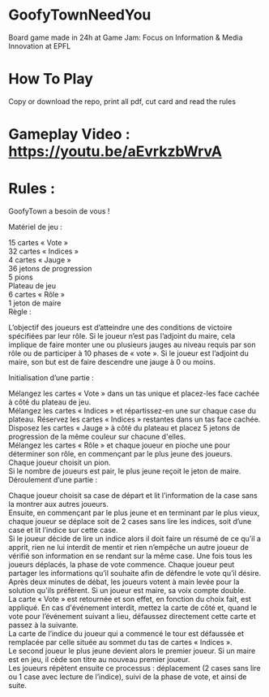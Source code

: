 # GoofyTownNeedYou
Board game made in 24h at Game Jam: Focus on Information &amp; Media Innovation at EPFL <br>
# How To Play <br>
Copy or download the repo, print all pdf, cut card and read the rules
# Gameplay Video : https://youtu.be/aEvrkzbWrvA
# Rules : <br>
GoofyTown a besoin de vous ! <br>

Matériel de jeu :

15 cartes « Vote » <br>
32 cartes « Indices » <br>
4 cartes « Jauge » <br>
36 jetons de progression <br>
5 pions <br>
Plateau de jeu <br>
6 cartes « Rôle » <br>
1 jeton de maire <br>
Règle :<br>

L’objectif des joueurs est d’atteindre une des conditions de victoire spécifiées par leur rôle. Si le joueur n’est pas l’adjoint du maire, cela implique de faire monter une ou plusieurs jauges au niveau requis par son rôle ou de participer à 10 phases de « vote ». Si le joueur est l’adjoint du maire, son but est de faire descendre une jauge à 0 ou moins.<br>

Initialisation d’une partie :<br>

Mélangez les cartes « Vote » dans un tas unique et placez-les face cachée à côté du plateau de jeu.<br>
Mélangez les cartes « Indices » et répartissez-en une sur chaque case du plateau. Réservez les cartes « Indices » restantes dans un tas face cachée.<br>
Disposez les cartes « Jauge » à côté du plateau et placez 5 jetons de progression de la même couleur sur chacune d'elles.<br>
Mélangez les cartes « Rôle » et chaque joueur en pioche une pour déterminer son rôle, en commençant par le plus jeune des joueurs.<br>
Chaque joueur choisit un pion.<br>
Si le nombre de joueurs est pair, le plus jeune reçoit le jeton de maire.<br>
Déroulement d’une partie :<br>

Chaque joueur choisit sa case de départ et lit l’information de la case sans la montrer aux autres joueurs.<br>
Ensuite, en commençant par le plus jeune et en terminant par le plus vieux, chaque joueur se déplace soit de 2 cases sans lire les indices, soit d’une case et lit l’indice sur cette case.<br>
Si le joueur décide de lire un indice alors il doit faire un résumé de ce qu’il a apprit, rien ne lui interdit de mentir et rien n’empêche un autre joueur de vérifié son information en se rendant sur la même case.
Une fois tous les joueurs déplacés, la phase de vote commence. Chaque joueur peut partager les informations qu’il souhaite afin de défendre le vote qu’il désire.<br>
Après deux minutes de débat, les joueurs votent à main levée pour la solution qu'ils préfèrent. Si un joueur est maire, sa voix compte double.<br>
La carte « Vote » est retournée et son effet, en fonction du choix fait, est appliqué. En cas d'événement interdit, mettez la carte de côté et, quand le vote pour l’événement suivant a lieu, défaussez directement cette carte et passez à la suivante.<br>
La carte de l’indice du joueur qui a commencé le tour est défaussée et remplacée par celle située au sommet du tas de cartes « Indices ».<br>
Le second joueur le plus jeune devient alors le premier joueur. Si un maire est en jeu, il cède son titre au nouveau premier joueur.<br>
Les joueurs répètent ensuite ce processus : déplacement (2 cases sans lire ou 1 case avec lecture de l’indice), suivi de la phase de vote, et ainsi de suite.<br>

